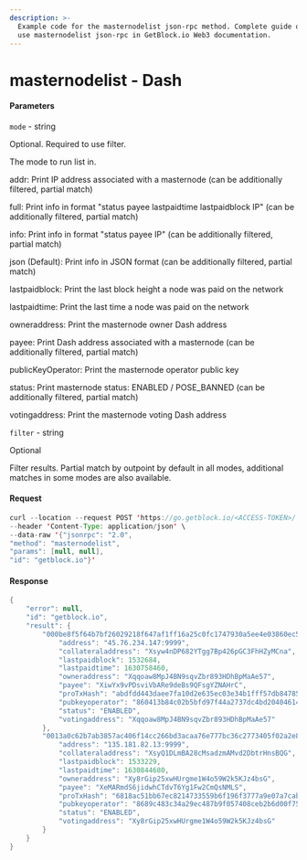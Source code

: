 ```yaml
---
description: >-
  Example code for the masternodelist json-rpc method. Сomplete guide on how to
  use masternodelist json-rpc in GetBlock.io Web3 documentation.
---
```


# masternodelist - Dash

#### Parameters

`mode` - string

Optional. Required to use filter.

The mode to run list in.

addr: Print IP address associated with a masternode (can be additionally filtered, partial match)

full: Print info in format "status payee lastpaidtime lastpaidblock IP" (can be additionally filtered, partial match)

info: Print info in format "status payee IP" (can be additionally filtered, partial match)

json (Default): Print info in JSON format (can be additionally filtered, partial match)

lastpaidblock: Print the last block height a node was paid on the network

lastpaidtime: Print the last time a node was paid on the network

owneraddress: Print the masternode owner Dash address

payee: Print Dash address associated with a masternode (can be additionally filtered, partial match)

publicKeyOperator: Print the masternode operator public key

status: Print masternode status: ENABLED / POSE\_BANNED (can be additionally filtered, partial match)

votingaddress: Print the masternode voting Dash address

`filter` - string

Optional

Filter results. Partial match by outpoint by default in all modes, additional matches in some modes are also available.

#### Request

```java
curl --location --request POST 'https://go.getblock.io/<ACCESS-TOKEN>/' \
--header 'Content-Type: application/json' \
--data-raw '{"jsonrpc": "2.0",
"method": "masternodelist",
"params": [null, null],
"id": "getblock.io"}'
```

#### Response

```java
{
    "error": null,
    "id": "getblock.io",
    "result": {
        "000be8f5f64b7bf26029218f647af1ff16a25c0fc1747930a5ee4e03860ec581-1": {
            "address": "45.76.234.147:9999",
            "collateraladdress": "Xsyw4nDP682YTgg7Bp426pGC3FhHZyMCna",
            "lastpaidblock": 1532684,
            "lastpaidtime": 1630758460,
            "owneraddress": "Xqqoaw8MpJ4BN9sqvZbr893HDhBpMaAe57",
            "payee": "XiwYx9vPDsviVbARe9deBs9QFsgYZNAHrC",
            "proTxHash": "abdfdd443daee7fa10d2e635ec03e34b1fff57db847855fc80e08da9ae84df88",
            "pubkeyoperator": "860413b84c02b5bfd97f44a2737dc4bd20404614d74e63da02d3dd91fd211d7c5b4ffc9caa23b277b53b96ec50bd7ff7",
            "status": "ENABLED",
            "votingaddress": "Xqqoaw8MpJ4BN9sqvZbr893HDhBpMaAe57"
        },
        "0013a0c62b7ab3857ac406f14cc266bd3acaa76e777bc36c2773405f02a2e8a6-0": {
            "address": "135.181.82.13:9999",
            "collateraladdress": "XsyQ1DLmBA28cMsadzmAMvd2DbtrHnsBQG",
            "lastpaidblock": 1533229,
            "lastpaidtime": 1630844680,
            "owneraddress": "Xy8rGip25xwHUrgme1W4o59W2k5KJz4bsG",
            "payee": "XeMARmdS6jidwhCTdvT6Yg1Fw2CmQsNMLS",
            "proTxHash": "6818ac51bb67ec8214733559b6f196f3777a9e07a7cab72330389ab424f6b03b",
            "pubkeyoperator": "8689c483c34a29ec487b9f057408ceb2b6d00f752a97a466c8286a85fb385d8b99abbed30aa5353327d63af5f8ea5b15",
            "status": "ENABLED",
            "votingaddress": "Xy8rGip25xwHUrgme1W4o59W2k5KJz4bsG"
        }
    }
}
```
